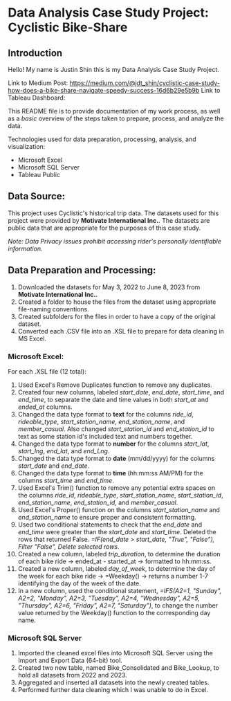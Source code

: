 # Data Analysis Case Study Project: Cyclistic Bike-Share

## Introduction
Hello! My name is Justin Shin this is my Data Analysis Case Study Project. 

Link to Medium Post: https://medium.com/@jdt_shin/cyclistic-case-study-how-does-a-bike-share-navigate-speedy-success-16d6b29e5b9b
Link to Tableau Dashboard: 

This README file is to provide documentation of my work process, as well as a *basic* overview of the steps taken to prepare, process, and analyze the data.

Technologies used for data preparation, processing, analysis, and visualization:
* Microsoft Excel
* Microsoft SQL Server
* Tableau Public

## Data Source:

This project uses Cyclistic's historical trip data. The datasets used for this project were provided by **Motivate International Inc.**. The datasets are public data that are appropriate for the purposes of this case study. 

*Note: Data Privacy issues prohibit accessing rider's personally identifiable information.*

## Data Preparation and Processing:
1. Downloaded the datasets for May 3, 2022 to June 8, 2023 from **Motivate International Inc.**.
2. Created a folder to house the files from the dataset using appropriate file-naming conventions.
3. Created subfolders for the files in order to have a copy of the original dataset.
4. Converted each .CSV file into an .XSL file to prepare for data cleaning in MS Excel.

### Microsoft Excel:
For each .XSL file (12 total):

1. Used Excel's Remove Duplicates function to remove any duplicates.
2. Created four new columns, labeled *start_date*, *end_date*, *start_time*, and *end_time*, to separate the date and time values in both *start_at* and *ended_at* columns.
3. Changed the data type format to **text** for the columns *ride_id*, *rideable_type*, *start_station_name*, *end_station_name*, and *member_casual*. Also changed *start_station_id* and *end_station_id* to text as some station id's included text and numbers together.
4. Changed the data type format to **number** for the columns *start_lat*, *start_lng*, *end_lat*, and *end_Lng*.
5. Changed the data type format to **date** (mm/dd/yyyy) for the columns *start_date* and *end_date*.
6. Changed the data type format to **time** (hh:mm:ss AM/PM) for the columns *start_time* and *end_time*.
7. Used Excel's Trim() function to remove any potential extra spaces on the columns *ride_id*, *rideable_type*, *start_station_name*, *start_station_id*, *end_station_name*, *end_station_id*, and *member_casual*.
8. Used Excel's Proper() function on the columns *start_station_name* and *end_station_name* to ensure proper and consistent formatting.
9. Used two conditional statements to check that the *end_date* and *end_time* were greater than the *start_date* and *start_time*. Deleted the rows that returned False. *=IF(end_date > start_date, "True", "False"), Filter "False", Delete selected rows*.
10. Created a new column, labeled *trip_duration*, to determine the duration of each bike ride -> ended_at - started_at -> formatted to hh:mm:ss.
11. Created a new column, labeled *day_of_week*, to determine the day of the week for each bike ride -> =Weekday() -> returns a number 1-7 identifying the day of the week of the date.
12. In a new column, used the conditional statement, *=IFS(A2=1, "Sunday", A2=2, "Monday", A2=3, "Tuesday", A2=4, "Wednesday", A2=5, "Thursday", A2=6, "Friday", A2=7, "Saturday")*, to change the number value returned by the Weekday() function to the corresponding day name.

### Microsoft SQL Server
1. Imported the cleaned excel files into Microsoft SQL Server using the Import and Export Data (64-bit) tool.
2. Created two new table, named Bike_Consolidated and Bike_Lookup, to hold all datasets from 2022 and 2023.
3. Aggregated and inserted all datasets into the newly created tables.
4. Performed further data cleaning which I was unable to do in Excel.

